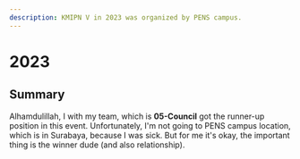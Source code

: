 ```yaml
---
description: KMIPN V in 2023 was organized by PENS campus.
---
```


# 2023

## Summary

Alhamdulillah, I with my team, which is **05-Council** got the runner-up position in this event. Unfortunately, I'm not going to PENS campus location, which is in Surabaya, because I was sick. But for me it's okay, the important thing is the winner dude (and also relationship).
